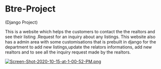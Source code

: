 # Btre-Project
(Django Project) 

This is a website which helps the customers to contact the the realtors and see their listing .Request for an inquiry about any listings. This website also has a admin area with some customisations that is prebuilt in django for the department to add new listings,update the relators informations, add new realtors and to see all the inquiry request made by the realtors.

[![Screen-Shot-2020-10-15-at-1-00-52-PM.png](https://i.postimg.cc/sg23SJCg/Screen-Shot-2020-10-15-at-1-00-52-PM.png)](https://postimg.cc/dLzMcr0b)
